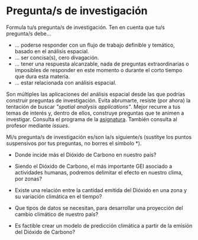 # Pregunta/s de investigación

Formula tu/s pregunta/s de investigación. Ten en cuenta que tu/s pregunta/s debe...

* ... poderse responder con un flujo de trabajo definible y temático, basado en el análisis espacial.
* ... ser concisa(s), cero divagación.
* ... tener una respuesta alcanzable, nada de preguntas extraordinarias o imposibles de responder en este momento o durante el corto tiempo que dura esta materia.
* ... estar relacionada con análisis espacial.

Son múltiples las aplicaciones del análisis espacial desde las que podrías construir preguntas de investigación. Evita abrumarte, resiste (por ahora) la tentación de buscar *"spatial analysis applications"*. Mejor recurre a tus temas de interés y, dentro de ellos, construye preguntas que te animen a investigar. Consulta el programa de la [asignatura](https://github.com/maestria-geotel-master/material-de-apoyo/blob/master/programa-analisis-espacial.md). También consulta al profesor mediante *issues*.

Mi/s pregunta/s de investigación es/son la/s siguiente/s (sustitye los puntos suspensivos por tus preguntas, no borres el símbolo \*).

* Donde incide más el Dióxido de Carbono en nuestro país?

* Siendo el Dióxido de Carbono, el más importante GEI asociado a actividades humanas, podremos delimitar el efecto en nuestro clima, por zonas?

* Existe una relación entre la cantidad emitida del Dióxido en una zona y su variación climática en el tiempo? 

* Que tipos de datos se necesitan, para desarrollar una proyección del cambio climático de nuestro país?

* Es factible crear un modelo de predicción climática a partir de la emisión del Dióxido de Carbono?

